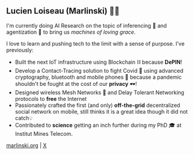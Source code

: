## Lucien Loiseau (Marlinski) 👨‍💻

I'm currently doing AI Research on the topic of inferencing 🚀 and agentization 🤖 to bring us *machines of loving grace*.

I love to learn and pushing tech to the limit with a sense of purpose. I've previously:

- Built the next IoT infrastructure using Blockchain ⛓️ because **DePIN**!
- Develop a Contact-Tracing solution to fight Covid 🦠 using advanced cryptography, bluetooth and mobile phones 📱 because a pandemic shouldn't be fought at the cost of our **privacy** 🕶️!
- Designed wireless Mesh Networks 📡 and Delay Tolerant Networking protocols to **free** the Internet
- Passionately crafted the first (and only) **off-the-grid** decentralized social network on mobile, still thinks it is a great idea though it did not catch💡
- Contributed to **science** getting an inch further during my PhD 🎓 at Institut Mines Telecom.

[marlinski.org](https://marlinski.org) | [X](https://x.com/lucienloiseau )
